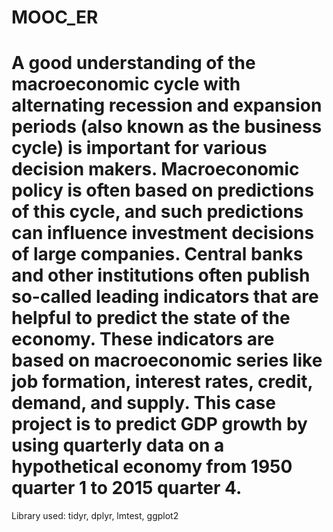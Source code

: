 # MOOC_ER
# A good understanding of the macroeconomic cycle with alternating recession and expansion periods (also known as the business cycle) is important for various decision makers. Macroeconomic policy is often based on predictions of this cycle, and such predictions can influence investment decisions of large companies. Central banks and other institutions often publish so-called leading indicators that are helpful to predict the state of the economy. These indicators are based on macroeconomic series like job formation, interest rates, credit, demand, and supply. This case project is to predict GDP growth by using quarterly data on a hypothetical economy from 1950 quarter 1 to 2015 quarter 4.

Library used: tidyr, dplyr, lmtest, ggplot2
